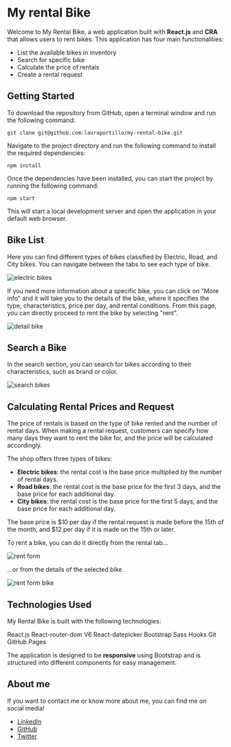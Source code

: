 # My rental Bike

Welcome to My Rental Bike, a web application built with **React.js** and **CRA** that allows users to rent bikes. This application has four main functionalities:

- List the available bikes in inventory
- Search for specific bike
- Calculate the price of rentals
- Create a rental request

## Getting Started

To download the repository from GitHub, open a terminal window and run the following command:

    git clone git@github.com:lauraportillo/my-rental-bike.git

Navigate to the project directory and run the following command to install the required dependencies:

    npm install

Once the dependencies have been installed, you can start the project by running the following command:

    npm start

This will start a local development server and open the application in your default web browser.

## Bike List

Here you can find different types of bikes classified by Electric, Road, and City bikes. 
You can navigate between the tabs to see each type of bike. 

![electric bikes](https://github.com/lauraportillo/my-rental-bike/blob/master/src/images/bike1.jpg)

If you need more information about a specific bike, you can click on "More info" and it will take you to the details of the bike, where it specifies the type, characteristics, price per day, and rental conditions. 
From this page, you can directly proceed to rent the bike by selecting "rent".

![detail bike](https://github.com/lauraportillo/my-rental-bike/blob/master/src/images/bike3.jpg)

## Search a Bike
In the search section, you can search for bikes according to their characteristics, such as brand or color.

![search bikes](https://github.com/lauraportillo/my-rental-bike/blob/master/src/images/bike2.jpg)

## Calculating Rental Prices and Request

The price of rentals is based on the type of bike rented and the number of rental days. When making a rental request, customers can specify how many days they want to rent the bike for, and the price will be calculated accordingly.

The shop offers three types of bikes:

- **Electric bikes**: the rental cost is the base price multiplied by the number of rental days.
- **Road bikes**: the rental cost is the base price for the first 3 days, and the base price for each additional day.
- **City bikes**: the rental cost is the base price for the first 5 days, and the base price for each additional day.

The base price is $10 per day if the rental request is made before the 15th of the month, and $12 per day if it is made on the 15th or later.

To rent a bike, you can do it directly from the rental tab...

![rent form](https://github.com/lauraportillo/my-rental-bike/blob/master/src/images/bike4.jpg)

...or from the details of the selected bike.

![rent form bike](https://github.com/lauraportillo/my-rental-bike/blob/master/src/images/bike5.jpg)


## Technologies Used

My Rental Bike is built with the following technologies:

React.js
React-router-dom V6
React-datepicker
Bootstrap
Sass
Hooks
Git
GitHub Pages

The application is designed to be **responsive** using Bootstrap and is structured into different components for easy management.


## About me

If you want to contact me or know more about me, you can find me on social media!

- [LinkedIn](https://www.linkedin.com/in/laura-portillo-rodr%C3%ADguez-21965a86/)
- [GitHub](https://github.com/lauraportillo)
- [Twitter](https://twitter.com/LauraPo02860847)

